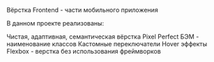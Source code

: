 Вёрстка Frontend - части мобильного приложения

В данном проекте реализованы:

Чистая, адаптивная, семантическая вёрстка
Pixel Perfect
БЭМ - наименование классов
Кастомные переключатели
Hover эффекты
Flexbox - верстка без использования фреймворков